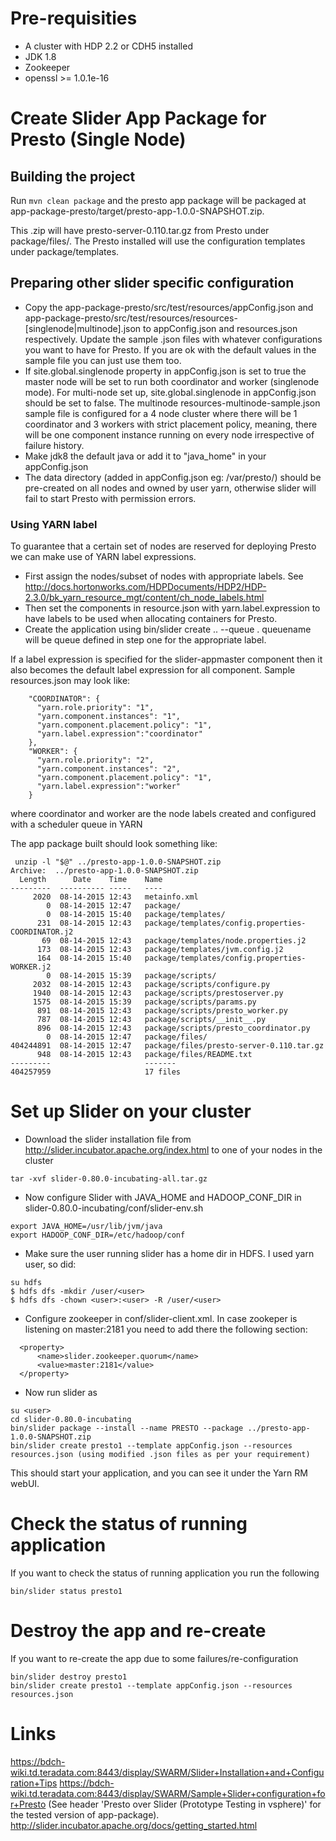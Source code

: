 # Pre-requisities

* A cluster with HDP 2.2 or CDH5 installed
* JDK 1.8 
* Zookeeper 
* openssl >= 1.0.1e-16

# Create Slider App Package for Presto (Single Node)

## Building the project

Run ```mvn clean package``` and the presto app package will be packaged at app-package-presto/target/presto-app-1.0.0-SNAPSHOT.zip.

This .zip will have presto-server-0.110.tar.gz from Presto under package/files/. The Presto installed will use the configuration templates under package/templates.

## Preparing other slider specific configuration

* Copy the app-package-presto/src/test/resources/appConfig.json and app-package-presto/src/test/resources/resources-[singlenode|multinode].json to appConfig.json and resources.json respectively. Update the sample .json files with whatever configurations you want to have for Presto. If you are ok with the default values in the sample file you can  just use them too.
* If site.global.singlenode property in appConfig.json is set to true the master node will be set to run both coordinator and worker (singlenode mode). For multi-node set up, site.global.singlenode in appConfig.json should be set to false. The multinode resources-multinode-sample.json sample file is configured for a 4 node cluster where there will be 1 coordinator and 3 workers with strict placement policy, meaning, there will be one component instance running on every node irrespective of failure history.
* Make jdk8 the default java or add it to "java_home" in your appConfig.json
* The data directory (added in appConfig.json eg: /var/presto/) should be pre-created on all nodes and owned by user yarn, otherwise slider will fail to start Presto with permission errors.

### Using YARN label

To guarantee that a certain set of nodes are reserved for deploying Presto we can make use of YARN label expressions. 

* First assign the nodes/subset of nodes with appropriate labels. See http://docs.hortonworks.com/HDPDocuments/HDP2/HDP-2.3.0/bk_yarn_resource_mgt/content/ch_node_labels.html
* Then set the components in resource.json with yarn.label.expression to have labels to be used when allocating containers for Presto.
* Create the application using bin/slider create .. --queue <queuename>. queuename will be queue defined in step one for the appropriate label.

If a label expression is specified for the slider-appmaster component then it also becomes the default label expression for all component. Sample resources.json may look like:

```
    "COORDINATOR": {
      "yarn.role.priority": "1",
      "yarn.component.instances": "1",
      "yarn.component.placement.policy": "1",
      "yarn.label.expression":"coordinator"
    },
    "WORKER": {
      "yarn.role.priority": "2",
      "yarn.component.instances": "2",
      "yarn.component.placement.policy": "1",
      "yarn.label.expression":"worker"
    }
```

where coordinator and worker are the node labels created and configured with a scheduler queue in YARN

The app package built should look something like:

```
 unzip -l "$@" ../presto-app-1.0.0-SNAPSHOT.zip 
Archive:  ../presto-app-1.0.0-SNAPSHOT.zip
  Length      Date    Time    Name
---------  ---------- -----   ----
     2020  08-14-2015 12:43   metainfo.xml
        0  08-14-2015 12:47   package/
        0  08-14-2015 15:40   package/templates/
      231  08-14-2015 12:43   package/templates/config.properties-COORDINATOR.j2
       69  08-14-2015 12:43   package/templates/node.properties.j2
      173  08-14-2015 12:43   package/templates/jvm.config.j2
      164  08-14-2015 15:40   package/templates/config.properties-WORKER.j2
        0  08-14-2015 15:39   package/scripts/
     2032  08-14-2015 12:43   package/scripts/configure.py
     1940  08-14-2015 12:43   package/scripts/prestoserver.py
     1575  08-14-2015 15:39   package/scripts/params.py
      891  08-14-2015 12:43   package/scripts/presto_worker.py
      787  08-14-2015 12:43   package/scripts/__init__.py
      896  08-14-2015 12:43   package/scripts/presto_coordinator.py
        0  08-14-2015 12:47   package/files/
404244891  08-14-2015 12:47   package/files/presto-server-0.110.tar.gz
      948  08-14-2015 12:43   package/files/README.txt
---------                     -------
404257959                     17 files
```

# Set up Slider on your cluster

* Download the slider installation file from http://slider.incubator.apache.org/index.html to one of your nodes in the cluster
```
tar -xvf slider-0.80.0-incubating-all.tar.gz
```
 
* Now configure Slider with JAVA_HOME and HADOOP_CONF_DIR in slider-0.80.0-incubating/conf/slider-env.sh
```
export JAVA_HOME=/usr/lib/jvm/java
export HADOOP_CONF_DIR=/etc/hadoop/conf
```
 
* Make sure the user running slider has a home dir in HDFS. I used yarn user, so did:
```
su hdfs
$ hdfs dfs -mkdir /user/<user>
$ hdfs dfs -chown <user>:<user> -R /user/<user>
```

* Configure zookeeper in conf/slider-client.xml. In case zookeper is listening on master:2181 you need to add there the following section:

```
  <property>
      <name>slider.zookeeper.quorum</name>
      <value>master:2181</value>
  </property>
```
 
* Now run slider as <user>
```
su <user>
cd slider-0.80.0-incubating
bin/slider package --install --name PRESTO --package ../presto-app-1.0.0-SNAPSHOT.zip
bin/slider create presto1 --template appConfig.json --resources resources.json (using modified .json files as per your requirement)
```

This should start your application, and you can see it under the Yarn RM webUI.

# Check the status of running application

If you want to check the status of running application you run the following

```
bin/slider status presto1
```

# Destroy the app and re-create

If you want to re-create the app due to some failures/re-configuration

```
bin/slider destroy presto1
bin/slider create presto1 --template appConfig.json --resources resources.json
```

# Links

https://bdch-wiki.td.teradata.com:8443/display/SWARM/Slider+Installation+and+Configuration+Tips
https://bdch-wiki.td.teradata.com:8443/display/SWARM/Sample+Slider+configuration+for+Presto (See header 'Presto over Slider (Prototype Testing in vsphere)' for the tested version of app-package).
http://slider.incubator.apache.org/docs/getting_started.html
